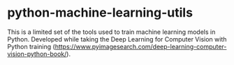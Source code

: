 # python-machine-learning-utils

This is a limited set of the tools used to train machine learning models in Python. Developed while taking the Deep Learning for Computer Vision with Python training (https://www.pyimagesearch.com/deep-learning-computer-vision-python-book/).
